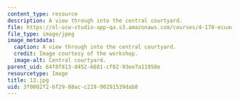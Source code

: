 ```yaml
---
content_type: resource
description: A view through into the central courtyard.
file: https://ol-ocw-studio-app-qa.s3.amazonaws.com/courses/4-170-ecuador-workshop-fall-2006/3f0002f2bf2988acc21990291539dab8_13.jpg
file_type: image/jpeg
image_metadata:
  caption: A view through into the central courtyard.
  credit: Image courtesy of the workshop.
  image-alt: Central courtyard.
parent_uid: 64f8f813-d452-6681-cf02-93ee7a11950e
resourcetype: Image
title: 13.jpg
uid: 3f0002f2-bf29-88ac-c219-90291539dab8
---
```

